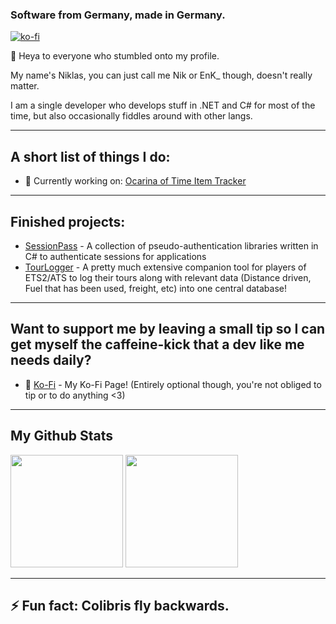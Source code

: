 ### Software from Germany, made in Germany.

[![ko-fi](https://ko-fi.com/img/githubbutton_sm.svg)](https://ko-fi.com/H2H6241AD)

👋 Heya to everyone who stumbled onto my profile.

My name's Niklas, you can just call me Nik or EnK_ though, doesn't really matter.

I am a single developer who develops stuff in .NET and C# for most of the time, but also occasionally fiddles around with other langs.

----
## A short list of things I do:
- 🔭 Currently working on: [Ocarina of Time Item Tracker](https://github.com/EnKdev/EnKdevs-Item-Trackers)

----
## Finished projects:
- [SessionPass](https://github.com/EnKdev/SessionPass) - A collection of pseudo-authentication libraries written in C# to authenticate sessions for applications
- [TourLogger](https://github.com/EnKdev/TourLogger) - A pretty much extensive companion tool for players of ETS2/ATS to log their tours along with relevant data (Distance driven, Fuel that has been used, freight, etc) into one central database!

----
## Want to support me by leaving a small tip so I can get myself the caffeine-kick that a dev like me needs daily?

- 💬 [Ko-Fi](https://ko-fi.com/enkdev) - My Ko-Fi Page! (Entirely optional though, you're not obliged to tip or to do anything <3)
----
## My Github Stats

<p float="left">
  <img src="https://github-readme-stats.vercel.app/api?username=EnKdev&show_icons=true&count_private=true&title_color=4f8cc9&text_color=9f9f9f&icon_color=4f8cc9&bg_color=181818" height="180">
  <img src="https://github-readme-stats.vercel.app/api/top-langs/?username=EnKdev&layout=compact&title_color=4f8cc9&text_color=9f9f9f&icon_color=4f8cc9&bg_color=181818" height="180">
</p>

----

## ⚡ Fun fact: Colibris fly backwards.

<!--
**EnKdev/EnKdev** is a ✨ _special_ ✨ repository because its `README.md` (this file) appears on your GitHub profile.

Here are some ideas to get you started:

- 🔭 I’m currently working on ...
- 🌱 I’m currently learning ...
- 👯 I’m looking to collaborate on ...
- 🤔 I’m looking for help with ...
- 💬 Ask me about ...
- 📫 How to reach me: ...
- 😄 Pronouns: ...
- ⚡ Fun fact: ...
-->

